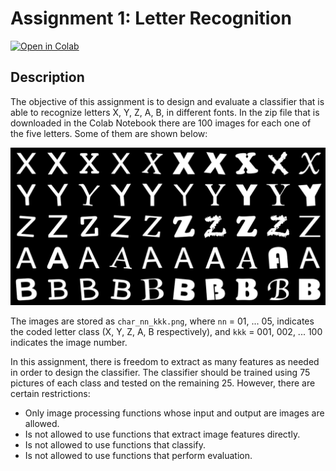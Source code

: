 # Assignment 1: Letter Recognition

[![Open in Colab](https://colab.research.google.com/assets/colab-badge.svg)](https://colab.research.google.com/github/pipeton8/pattern-recognition/blob/main/Tarea1_FdC_Patrones.ipynb)

## Description
The objective of this assignment is to design and evaluate a classifier that is able to recognize letters X, Y, Z, A, B, in different fonts. In the zip file that is downloaded in the Colab Notebook there are 100 images for each one of the five letters. Some of them are shown below:

<img src="https://github.com/pipeton8/pattern-recognition/blob/main/assignments/1%20-%20Letter%20recognition/samples.png" width="600">

The images are stored as `char_nn_kkk.png`, where `nn` = 01, ... 05, indicates the coded letter class (X, Y, Z, A, B respectively), and `kkk` = 001, 002, ... 100 indicates the image number.

In this assignment, there is freedom to extract as many features as needed in order to design the classifier. The classifier should be trained using 75 pictures of each class and tested on the remaining 25. However, there are certain restrictions:
  * Only image processing functions whose input and output are images are allowed.
  * Is not allowed to use functions that extract image features directly.
  * Is not allowed to use functions that classify.
  * Is not allowed to use functions that perform evaluation.
